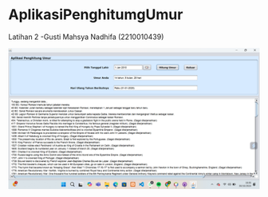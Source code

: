 # AplikasiPenghitumgUmur
 Latihan 2 -Gusti Mahsya Nadhifa (2210010439)

![alt text](https://github.com/Nadhifa25/AplikasiPenghitumgUmur/blob/main/Ss%20Hasil/Hasil%20Run.png?raw=true)
